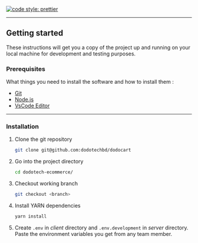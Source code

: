 [![code style: prettier](https://img.shields.io/badge/code_style-prettier-ff69b4.svg)](https://github.com/prettier/prettier)

---

## Getting started

These instructions will get you a copy of the project up and running on your local machine for development and testing purposes.

### Prerequisites

What things you need to install the software and how to install them :

- [Git](https://git-scm.com/)
- [Node.js](https://nodejs.org/)
- [VsCode Editor](https://code.visualstudio.com/)

---

### Installation

1. Clone the git repository

   ```bash
   git clone git@github.com:dodotechbd/dodocart
   ```

2. Go into the project directory

   ```bash
   cd dodotech-ecommerce/
   ```


3. Checkout working branch

   ```bash
   git checkout <branch>
   ```

4. Install YARN dependencies<br/>
    ```bash
    yarn install
   ```
5. Create `.env` in *client* directory and `.env.development` in *server* directory. Paste the environment variables you get from any team member.
